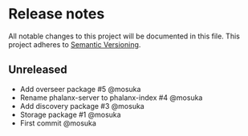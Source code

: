 # Release notes
All notable changes to this project will be documented in this file.
This project adheres to [Semantic Versioning](http://semver.org/).

## Unreleased
- Add overseer package #5 @mosuka
- Rename phalanx-server to phalanx-index #4 @mosuka
- Add discovery package #3 @mosuka
- Storage package #1 @mosuka
- First commit @mosuka
